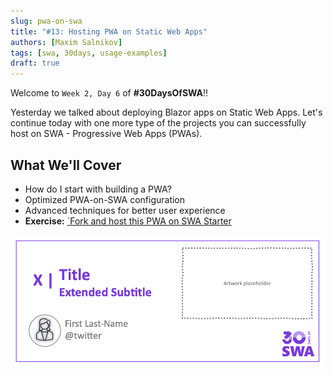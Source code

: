 ```yaml
---
slug: pwa-on-swa
title: "#13: Hosting PWA on Static Web Apps"
authors: [Maxim Salnikov]
tags: [swa, 30days, usage-examples]
draft: true 
---
```

Welcome to `Week 2, Day 6` of **#30DaysOfSWA**!! 

Yesterday we talked about deploying Blazor apps on Static Web Apps. Let's continue today with one more type of the projects you can successfully host on SWA - Progressive Web Apps (PWAs).

## What We'll Cover
 * How do I start with building a PWA?
 * Optimized PWA-on-SWA configuration
 * Advanced techniques for better user experience
 * **Exercise:** [`Fork and host this PWA on SWA Starter](https://github.com/webmaxru)

![](../static/img/series/banner.png)
